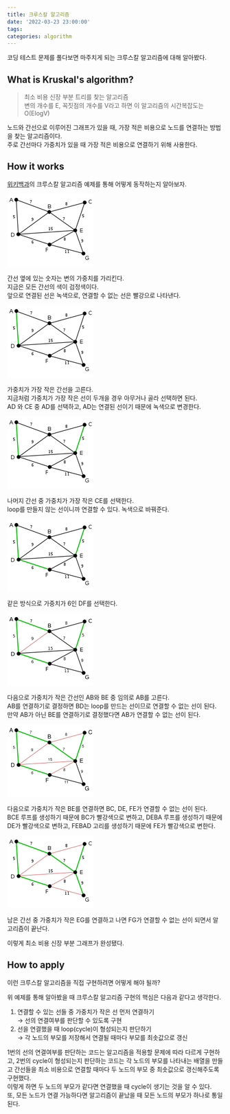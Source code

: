 ```yaml
---
title: 크루스칼 알고리즘
date: '2022-03-23 23:00:00'
tags:
categories: algorithm
---
```


코딩 테스트 문제를 풀다보면 마주치게 되는 크루스칼 알고리즘에 대해 알아봤다.

## What is Kruskal's algorithm?

> 최소 비용 신장 부분 트리를 찾는 알고리즘  
> 변의 개수를 E, 꼭짓점의 개수를 V라고 하면 이 알고리즘의 시간복잡도는 O(ElogV)

노드와 간선으로 이루어진 그래프가 있을 때, 가장 적은 비용으로 노드를 연결하는 방법을 찾는 알고리즘이다.  
주로 간선마다 가중치가 있을 때 가장 적은 비용으로 연결하기 위해 사용한다.

## How it works

[위키백과](https://ko.wikipedia.org/wiki/%ED%81%AC%EB%9F%AC%EC%8A%A4%EC%BB%AC_%EC%95%8C%EA%B3%A0%EB%A6%AC%EC%A6%98)의 크루스칼 알고리즘 예제를 통해 어떻게 동작하는지 알아보자.

![example1.png](example1.png)

간선 옆에 있는 숫자는 변의 가중치를 가리킨다.  
지금은 모든 간선의 색이 검정색이다.  
앞으로 연결된 선은 녹색으로, 연결할 수 없는 선은 빨강으로 나타낸다.

![example2.png](example2.png)

가중치가 가장 작은 간선을 고른다.  
지금처럼 가중치가 가장 작은 선이 두개을 경우 아무거나 골라 선택하면 된다.  
AD 와 CE 중 AD를 선택하고, AD는 연결된 선이기 때문에 녹색으로 변경한다.

![example3.png](example3.png)

나머지 간선 중 가중치가 가장 작은 CE를 선택한다.  
loop를 만들지 않는 선이니까 연결할 수 있다. 녹색으로 바꿔준다.

![example4.png](example4.png)

같은 방식으로 가중치가 6인 DF를 선택한다.

![example5.png](example5.png)

다음으로 가중치가 작은 간선인 AB와 BE 중 임의로 AB를 고른다.  
AB를 연결하기로 결정하면 BD는 loop를 만드는 선이므로 연결할 수 없는 선이 된다.  
만약 AB가 아닌 BE를 연결하기로 결정했다면 AB가 연결할 수 없는 선이 된다.

![example6.png](example6.png)

다음으로 가중치가 작은 BE를 연결하면 BC, DE, FE가 연결할 수 없는 선이 된다.  
BCE 루프를 생성하기 때문에 BC가 빨강색으로 변하고, DEBA 루프를 생성하기 때문에 DE가 빨강색으로 변하고, FEBAD 고리를 생성하기 때문에 FE가 빨강색으로 변한다.

![example7.png](example7.png)

남은 간선 중 가중치가 작은 EG를 연결하고 나면 FG가 연결할 수 없는 선이 되면서 알고리즘이 끝난다.

이렇게 최소 비용 신장 부분 그래프가 완성됐다.

## How to apply

이런 크루스칼 알고리즘을 직접 구현하려면 어떻게 해야 될까?

위 예제를 통해 알아봤을 때 크루스칼 알고리즘 구현의 핵심은 다음과 같다고 생각한다.

1. 연결할 수 있는 선들 중 가중치가 작은 선 먼저 연결하기  
   → 선의 연결여부를 판단할 수 있도록 구현
2. 선을 연결했을 때 loop(cycle)이 형성되는지 판단하기  
   → 각 노드의 부모를 저장해서 연결될 때마다 부모를 최솟값으로 갱신

1번의 선의 연결여부를 판단하는 코드는 알고리즘을 적용할 문제에 따라 다르게 구현하고, 2번의 cycle이 형성되는지 판단하는 코드는 각 노드의 부모를 나타내는 배열을 만들고 간선들을 최소 비용으로 연결할 때마다 두 노드의 부모 중 최솟값으로 갱신해주도록 구현했다.  
이렇게 하면 두 노드의 부모가 같다면 연결했을 때 cycle이 생기는 것을 알 수 있다.  
또, 모든 노드가 연결 가능하다면 알고리즘이 끝났을 때 모든 노드의 부모가 하나로 통일된다.

```toc

```
